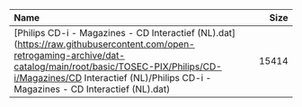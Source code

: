 |Name|Size|
|:---|---:|
|[Philips CD-i - Magazines - CD Interactief (NL).dat](https://raw.githubusercontent.com/open-retrogaming-archive/dat-catalog/main/root/basic/TOSEC-PIX/Philips/CD-i/Magazines/CD Interactief (NL)/Philips CD-i - Magazines - CD Interactief (NL).dat)|15414|
